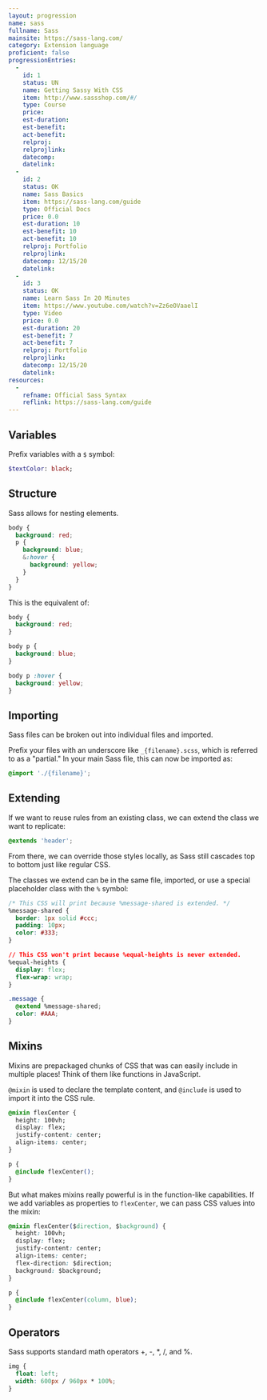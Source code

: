 ```yaml
--- 
layout: progression
name: sass
fullname: Sass
mainsite: https://sass-lang.com/
category: Extension language
proficient: false
progressionEntries: 
  - 
    id: 1
    status: UN
    name: Getting Sassy With CSS
    item: http://www.sassshop.com/#/
    type: Course
    price:
    est-duration:
    est-benefit:
    act-benefit:
    relproj:
    relprojlink:
    datecomp:
    datelink:
  - 
    id: 2
    status: OK
    name: Sass Basics
    item: https://sass-lang.com/guide
    type: Official Docs
    price: 0.0
    est-duration: 10
    est-benefit: 10
    act-benefit: 10
    relproj: Portfolio
    relprojlink:
    datecomp: 12/15/20
    datelink:
  - 
    id: 3
    status: OK
    name: Learn Sass In 20 Minutes
    item: https://www.youtube.com/watch?v=Zz6eOVaaelI
    type: Video
    price: 0.0
    est-duration: 20
    est-benefit: 7
    act-benefit: 7
    relproj: Portfolio
    relprojlink:
    datecomp: 12/15/20
    datelink:
resources: 
  - 
    refname: Official Sass Syntax
    reflink: https://sass-lang.com/guide
--- 
```


## Variables

Prefix variables with a `$` symbol:

```sass
$textColor: black;
```

## Structure

Sass allows for nesting elements.

```css
body {
  background: red;
  p {
    background: blue;
    &:hover {
      background: yellow;
    }
  }
}
```

This is the equivalent of:

```css
body {
  background: red;
}

body p {
  background: blue;
}

body p :hover {
  background: yellow;
}
```

## Importing

Sass files can be broken out into individual files and imported.

Prefix your files with an underscore like `_{filename}.scss`, which is referred to as a "partial." In your main Sass file, this can now be imported as:

```css
@import './{filename}';
```

## Extending

If we want to reuse rules from an existing class, we can extend the class we want to replicate:

```css
@extends 'header';
```

From there, we can override those styles locally, as Sass still cascades top to bottom just like regular CSS.

The classes we extend can be in the same file, imported, or use a special placeholder class with the `%` symbol:

```css
/* This CSS will print because %message-shared is extended. */
%message-shared {
  border: 1px solid #ccc;
  padding: 10px;
  color: #333;
}

// This CSS won't print because %equal-heights is never extended.
%equal-heights {
  display: flex;
  flex-wrap: wrap;
}

.message {
  @extend %message-shared;
  color: #AAA;
}
```

## Mixins

Mixins are prepackaged chunks of CSS that was can easily include in multiple places! Think of them like functions in JavaScript.

`@mixin` is used to declare the template content, and `@include` is used to import it into the CSS rule.

```css
@mixin flexCenter {
  height: 100vh;
  display: flex;
  justify-content: center;
  align-items: center;
}

p {
  @include flexCenter();
}
```

But what makes mixins really powerful is in the function-like capabilities. If we add variables as properties to `flexCenter`, we can pass CSS values into the mixin:

```css
@mixin flexCenter($direction, $background) {
  height: 100vh;
  display: flex;
  justify-content: center;
  align-items: center;
  flex-direction: $direction;
  background: $background;
}

p {
  @include flexCenter(column, blue);
}
```

## Operators

Sass supports standard math operators +, -, *, /, and %.

```css
img {
  float: left;
  width: 600px / 960px * 100%;
}
```